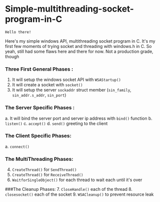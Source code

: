 # Simple-multithreading-socket-program-in-C
```
Hello there!
```
Here's my simple windows API, multithreading socket program in C.
It's my first few moments of trying socket and threading with windows.h in C.
So yeah, still had some flaws here and there for now.
Not a production grade, though

### Three First General Phases :
1. It will setup the windows socket API with `WSAStartup()`
2. It will create a socket with `socket()`
3. It will setup the server `sockaddr` struct member (`sin_family`, `sin_addr.s_addr`, `sin_port`)
   
### The Server Specific Phases :
a. It will bind the server port and server ip address with `bind()` function
b. `listen()`
c. `accept()`
d. `send()` greeting to the client

### The Client Specific Phases:
a. `connect()`

### The MultiThreading Phases:
4. `CreateThread()` for `SendThread()`
5. `CreateThread()` for `ReceiveThread()`
6. `WaitforSingleObject()` for each thread to wait each until it's over

###The Cleanup Phases:
7. `CloseHandle()` each of the thread
8. `closesocket()` each of the socket
9. `WSACleanup()` to prevent resource leak
